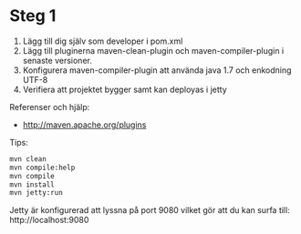 Steg 1
======

1. Lägg till dig själv som developer i pom.xml
2. Lägg till pluginerna maven-clean-plugin och maven-compiler-plugin i senaste versioner.
3. Konfigurera maven-compiler-plugin att använda java 1.7 och enkodning UTF-8
4. Verifiera att projektet bygger samt kan deployas i jetty

Referenser och hjälp:
* http://maven.apache.org/plugins

Tips:
```bash
mvn clean
mvn compile:help
mvn compile
mvn install
mvn jetty:run
```
Jetty är konfigurerad att lyssna på port 9080 vilket gör att du kan surfa till: http://localhost:9080
